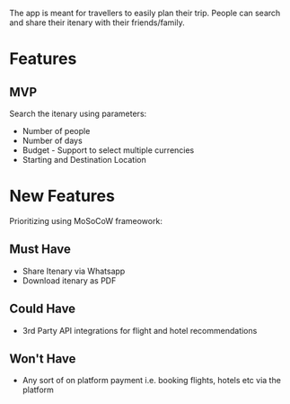 The app is meant for travellers to easily plan their trip. People can search and share their itenary with their friends/family.

# Features

## MVP
Search the itenary using parameters:
- Number of people
- Number of days
- Budget - Support to select multiple currencies
- Starting and Destination Location

# New Features

Prioritizing using MoSoCoW frameowork:

## Must Have
- Share Itenary via Whatsapp
- Download itenary as PDF

## Could Have
- 3rd Party API integrations for flight and hotel recommendations

## Won't Have
- Any sort of on platform payment i.e. booking flights, hotels etc via the platform
